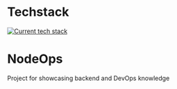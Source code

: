 # Techstack

[![Current tech stack](https://skillicons.dev/icons?i=js,nodejs,express,postgres,docker,kubernetes,bash)](https://skillicons.dev)

# NodeOps

Project for showcasing backend and DevOps knowledge
